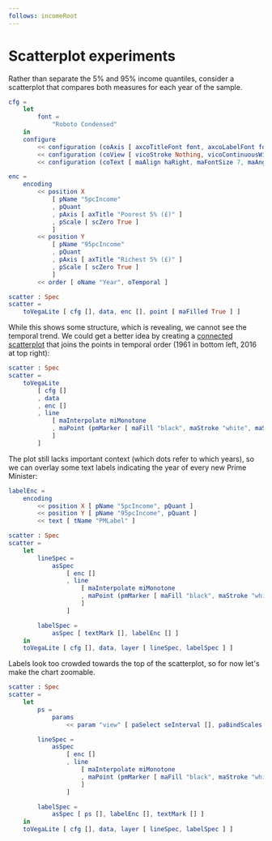 ```yaml
---
follows: incomeRoot
---
```


# Scatterplot experiments

Rather than separate the 5% and 95% income quantiles, consider a scatterplot that compares both measures for each year of the sample.

```elm {l=hidden}
cfg =
    let
        font =
            "Roboto Condensed"
    in
    configure
        << configuration (coAxis [ axcoTitleFont font, axcoLabelFont font, axcoGrid False ])
        << configuration (coView [ vicoStroke Nothing, vicoContinuousWidth 500, vicoContinuousHeight 500 ])
        << configuration (coText [ maAlign haRight, maFontSize 7, maAngle 20, maDx -4 ])
```

```elm {l=hidden}
enc =
    encoding
        << position X
            [ pName "5pcIncome"
            , pQuant
            , pAxis [ axTitle "Poorest 5% (£)" ]
            , pScale [ scZero True ]
            ]
        << position Y
            [ pName "95pcIncome"
            , pQuant
            , pAxis [ axTitle "Richest 5% (£)" ]
            , pScale [ scZero True ]
            ]
        << order [ oName "Year", oTemporal ]
```

```elm {v siding}
scatter : Spec
scatter =
    toVegaLite [ cfg [], data, enc [], point [ maFilled True ] ]
```

While this shows some structure, which is revealing, we cannot see the temporal trend. We could get a better idea by creating a [connected scatterplot](https://eagereyes.org/papers/the-connected-scatterplot-for-presenting-paired-time-series) that joins the points in temporal order (1961 in bottom left, 2016 at top right):

```elm {v siding}
scatter : Spec
scatter =
    toVegaLite
        [ cfg []
        , data
        , enc []
        , line
            [ maInterpolate miMonotone
            , maPoint (pmMarker [ maFill "black", maStroke "white", maStrokeWidth 1.5 ])
            ]
        ]
```

The plot still lacks important context (which dots refer to which years), so we can overlay some text labels indicating the year of every new Prime Minister:

```elm {l=hidden}
labelEnc =
    encoding
        << position X [ pName "5pcIncome", pQuant ]
        << position Y [ pName "95pcIncome", pQuant ]
        << text [ tName "PMLabel" ]
```

```elm {v siding}
scatter : Spec
scatter =
    let
        lineSpec =
            asSpec
                [ enc []
                , line
                    [ maInterpolate miMonotone
                    , maPoint (pmMarker [ maFill "black", maStroke "white", maStrokeWidth 1.5 ])
                    ]
                ]

        labelSpec =
            asSpec [ textMark [], labelEnc [] ]
    in
    toVegaLite [ cfg [], data, layer [ lineSpec, labelSpec ] ]
```

Labels look too crowded towards the top of the scatterplot, so for now let's make the chart zoomable.

```elm {v interactive siding}
scatter : Spec
scatter =
    let
        ps =
            params
                << param "view" [ paSelect seInterval [], paBindScales ]

        lineSpec =
            asSpec
                [ enc []
                , line
                    [ maInterpolate miMonotone
                    , maPoint (pmMarker [ maFill "black", maStroke "white", maStrokeWidth 1.5 ])
                    ]
                ]

        labelSpec =
            asSpec [ ps [], labelEnc [], textMark [] ]
    in
    toVegaLite [ cfg [], data, layer [ lineSpec, labelSpec ] ]
```
